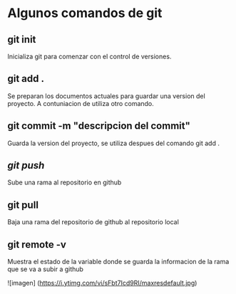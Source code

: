 # Algunos comandos de git

## **git init**

Inicializa git para comenzar con el control de versiones.

## **git add .**

Se preparan los documentos actuales para guardar una version del proyecto. A contuniacion de utiliza otro comando.

## **git commit -m "descripcion del commit"**

Guarda la version del proyecto, se utiliza despues del comando git add .

## *git push*

Sube una rama al repositorio en github

## **git pull**

Baja una rama del repositorio de github al repositorio local

## **git remote -v**

Muestra el estado de la variable donde se guarda la informacion de la rama que se va a subir a github

![imagen] (https://i.ytimg.com/vi/sFbt7Icd9RI/maxresdefault.jpg)